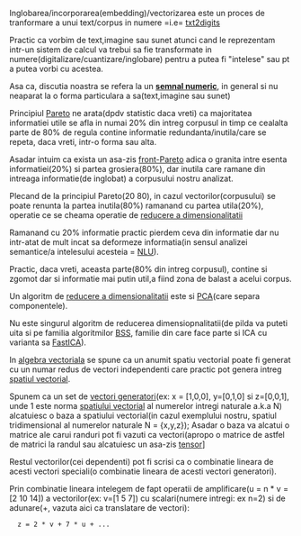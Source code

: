 
Inglobarea/incorporarea(embedding)/vectorizarea este un proces de tranformare a unui text/corpus in numere =i.e= [txt2digits](https://nathanleclaire.com/blog/2024/03/11/creating-and-visualizing-embeddings-with-ollama-and-chatgpt/)

Practic ca vorbim de text,imagine sau sunet atunci cand le reprezentam intr-un sistem de calcul va trebui sa fie transformate in numere(digitalizare/cuantizare/inglobare) pentru a putea fi "intelese" sau pt a putea vorbi cu acestea.

Asa ca, discutia noastra se refera la un [**semnal numeric**](https://en.wikipedia.org/wiki/Signal_separation), in general si nu neaparat la o forma particulara a sa(text,imagine sau sunet)

Principiul [Pareto](https://ro.wikipedia.org/wiki/Principiul_Pareto) ne arata(dpdv statistic daca vreti) ca majoritatea informatiei utile se afla in numai 20% din intreg corpusul in timp ce cealalta parte de 80% de regula contine informatie redundanta/inutila/care se repeta, daca vreti, intr-o forma sau alta.

Asadar intuim ca exista un asa-zis [front-Pareto](https://en.wikipedia.org/wiki/Pareto_front) adica o granita intre esenta informatiei(20%) si partea grosiera(80%), dar inutila care ramane din intreaga informatie(de inglobat) a corpusului nostru analizat.

Plecand de la principiul Pareto(20 80), in cazul vectorilor(corpusului) se poate renunta la partea inutila(80%) ramanand cu partea utila(20%), operatie ce se cheama operatie de [reducere a dimensionalitatii](https://nathanleclaire.com/blog/2024/03/11/creating-and-visualizing-embeddings-with-ollama-and-chatgpt/)

Ramanand cu 20% informatie practic pierdem ceva din informatie dar nu intr-atat de mult incat sa deformeze informatia(in sensul analizei semantice/a intelesului acesteia = [NLU](https://en.wikipedia.org/wiki/Natural_language_understanding)).

Practic, daca vreti, aceasta parte(80% din intreg corpusul), contine si zgomot dar si informatie mai putin util,a fiind zona de balast a acelui corpus.

Un algoritm de [reducere a dimensionalitatii](https://nathanleclaire.com/blog/2024/03/11/creating-and-visualizing-embeddings-with-ollama-and-chatgpt/) este si [PCA](https://users.utcluj.ro/~robert/srf/prs_lab_ro_PCA.pdf)(care separa componentele). 

Nu este singurul algoritm de reducerea dimensiopnalitatii(de pilda va puteti uita si pe familia algoritmilor [BSS](https://scikit-learn.org/1.5/auto_examples/decomposition/plot_ica_blind_source_separation.html), familie din care face parte si ICA cu varianta sa [FastICA](https://scikit-learn.org/dev/modules/generated/sklearn.decomposition.FastICA.html)).

In [algebra vectoriala](https://cismasemanuel.com/wp-content/uploads/2016/09/set-1-baze-vectoriale.pdf) se spune ca un anumit spatiu vectorial poate fi generat cu un numar redus de vectori independenti care practic pot genera intreg [spatiul vectorial](https://www.math.uaic.ro/~mcrasm/depozit/Algebra_liniara_Fizica.pdf).

Spunem ca un set de [vectori generatori](https://www.ucv.ro/pdf/departamente_academice/dma/suporturi_curs/pp_curs.pdf)(ex: x = [1,0,0], y=[0,1,0] si z=[0,0,1], unde 1 este norma [spatiului vectorial](https://ro.wikipedia.org/wiki/Dimensiune_(spa%C8%9Biu_vectorial)) al numerelor intregi naturale a.k.a N) alcatuiesc o baza a spatiului vectorial(in cazul exemplului nostru, spatiul tridimensional al numerelor naturale N = {x,y,z}); Asadar o baza va alcatui o matrice ale carui randuri pot fi vazuti ca vectori(apropo o matrice de astfel de matrici la randul sau alcatuiesc un asa-zis [tensor](https://ro.wikipedia.org/wiki/Tensor)]

Restul vectorilor(cei dependenti) pot fi scrisi ca o combinatie lineara de acesti vectori speciali(o combinatie lineara de acesti vectori  generatori).

Prin combinatie lineara intelegem de fapt operatii de amplificare(u = n * v = [2 10 14]) a vectorilor(ex: v=[1 5 7]) cu scalari(numere intregi: ex n=2) si de adunare(+, vazuta aici ca translatare de vectori):

      z = 2 * v + 7 * u + ... 



